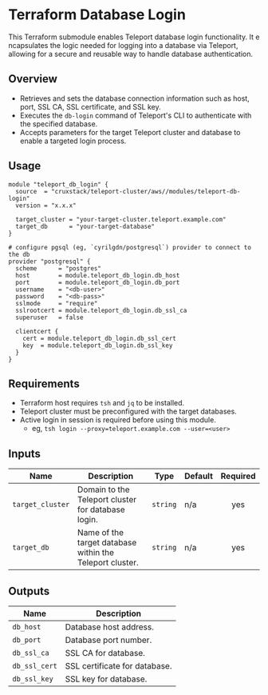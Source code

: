 # Terraform Database Login

This Terraform submodule enables Teleport database login functionality. It e
ncapsulates the logic needed for logging into a database via Teleport, allowing
for a secure and reusable way to handle database authentication.

## Overview

- Retrieves and sets the database connection information such as host, port, SSL
  CA, SSL certificate, and SSL key.
- Executes the `db-login` command of Teleport's CLI to authenticate with the
  specified database.
- Accepts parameters for the target Teleport cluster and database to enable a
  targeted login process.

## Usage

```hcl
module "teleport_db_login" {
  source  = "cruxstack/teleport-cluster/aws//modules/teleport-db-login"
  version = "x.x.x"

  target_cluster = "your-target-cluster.teleport.example.com"
  target_db      = "your-target-database"
}

# configure pgsql (eg, `cyrilgdn/postgresql`) provider to connect to the db
provider "postgresql" {
  scheme      = "postgres"
  host        = module.teleport_db_login.db_host
  port        = module.teleport_db_login.db_port
  username    = "<db-user>"
  password    = "<db-pass>"
  sslmode     = "require"
  sslrootcert = module.teleport_db_login.db_ssl_ca
  superuser   = false

  clientcert {
    cert = module.teleport_db_login.db_ssl_cert
    key  = module.teleport_db_login.db_ssl_key
  }
}
```

## Requirements

- Terraform host requires `tsh` and `jq` to be installed.
- Teleport cluster must be preconfigured with the target databases.
- Active login in session is required before using this module.
  - eg, `tsh login --proxy=teleport.example.com --user=<user>`

## Inputs

| Name             | Description                                              | Type     | Default | Required |
|------------------|----------------------------------------------------------|----------|---------|:--------:|
| `target_cluster` | Domain to the Teleport cluster for database login.       | `string` | n/a     |   yes    |
| `target_db`      | Name of the target database within the Teleport cluster. | `string` | n/a     |   yes    |

## Outputs

| Name          | Description                   |
|---------------|-------------------------------|
| `db_host`     | Database host address.        |
| `db_port`     | Database port number.         |
| `db_ssl_ca`   | SSL CA for database.          |
| `db_ssl_cert` | SSL certificate for database. |
| `db_ssl_key`  | SSL key for database.         |
